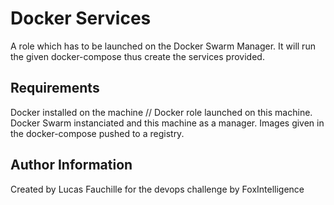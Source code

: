 Docker Services
=========

A role which has to be launched on the Docker Swarm Manager.
It will run the given docker-compose thus create the services provided.



Requirements
------------

Docker installed on the machine // Docker role launched on this machine.
Docker Swarm instanciated and this machine as a manager.
Images given in the docker-compose pushed to a registry.

Author Information
------------------

Created by Lucas Fauchille for the devops challenge by FoxIntelligence
